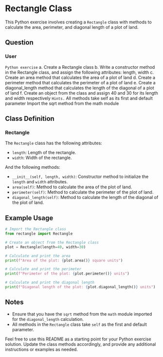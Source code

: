 # Rectangle Class

This Python exercise involves creating a `Rectangle` class with methods to calculate the area, perimeter, and diagonal length of a plot of land.
## Question
### User

`Python exercise`
a. Create a Rectangle class
b. Write a constructor method in the Rectangle class, and assign the following 
attributes: length, width
c. Create an area method that calculates the area of a plot of land
d. Create a perimeter method that calculates the perimeter of a plot of land
e. Create a diagonal_length method that calculates the length of the diagonal 
of a plot of land
f. Create an object from the class and assign 40 and 30 for its length and 
width respectively
`Hints.`
All methods take self as its first and default parameter
Import the sqrt method from the math module

## Class Definition

### Rectangle

The `Rectangle` class has the following attributes:
- `length`: Length of the rectangle.
- `width`: Width of the rectangle.

And the following methods:
- `__init__(self, length, width)`: Constructor method to initialize the `length` and `width` attributes.
- `area(self)`: Method to calculate the area of the plot of land.
- `perimeter(self)`: Method to calculate the perimeter of the plot of land.
- `diagonal_length(self)`: Method to calculate the length of the diagonal of the plot of land.

## Example Usage

```python
# Import the Rectangle class
from rectangle import Rectangle

# Create an object from the Rectangle class
plot = Rectangle(length=40, width=30)

# Calculate and print the area
print(f"Area of the plot: {plot.area()} square units")

# Calculate and print the perimeter
print(f"Perimeter of the plot: {plot.perimeter()} units")

# Calculate and print the diagonal length
print(f"Diagonal length of the plot: {plot.diagonal_length()} units")
```

## Notes

- Ensure that you have the `sqrt` method from the `math` module imported for the `diagonal_length` calculation.
- All methods in the `Rectangle` class take `self` as the first and default parameter.

Feel free to use this README as a starting point for your Python exercise solution. Update the class methods accordingly, and provide any additional instructions or examples as needed.
